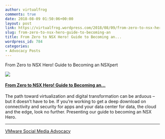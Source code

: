 ```yaml
---
author: virtualfrog
comments: true
date: 2018-08-09 01:50:06+00:00
layout: post
link: https://virtualfrog.wordpress.com/2018/08/09/from-zero-to-nsx-hero-guide-to-becoming-an/
slug: from-zero-to-nsx-hero-guide-to-becoming-an
title: From Zero to NSX Hero! Guide to Becoming an...
wordpress_id: 784
categories:
- Advocacy Posts
---
```


From Zero to NSX Hero! Guide to Becoming an NSXpert

[![](https://d3utlhu53nfcwz.cloudfront.net/171901/cdnImage/article/5cd6ba5f-626e-44e7-9029-b46de60b3e21/?size=Box320)](http://bit.ly/2M5wGZJ)


#### [From Zero to NSX Hero! Guide to Becoming an...](http://bit.ly/2M5wGZJ)


The path toward virtualization and digital transformation can be arduous – but it doesn’t have to be. If you’re working to get a deep download on connectivity and security for apps and your data center for data, the cloud and the edge, look no further. Presenting our guide to becoming an NSX Hero.



* * *



[VMware Social Media Advocacy](http://advocacy.vmware.com)

